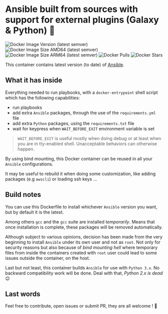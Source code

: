 # Ansible built from sources with support for external plugins (Galaxy & Python) 💚

![Docker Image Version (latest semver)](https://img.shields.io/docker/v/oorabona/ansible?sort=semver)
![Docker Image Size AMD64 (latest semver)](https://img.shields.io/docker/image-size/oorabona/ansible?arch=amd64&sort=semver)
![Docker Image Size ARM64 (latest semver)](https://img.shields.io/docker/image-size/oorabona/ansible?arch=arm64&sort=semver)
![Docker Pulls](https://img.shields.io/docker/pulls/oorabona/ansible)
![Docker Stars](https://img.shields.io/docker/stars/oorabona/ansible)

This container contains latest version (to date) of [Ansible](https://www.ansible.com).

## What it has inside

Everything needed to run playbooks, with a `docker-entrypoint` shell script which has the following capabilities:

- run playbooks
- add extra `Ansible` packages, through the use of the  `requirements.yml` file
- add extra `Python` packages, using the `requirements.txt` file
- wait for keypress when `WAIT_BEFORE_EXIT` environment variable is set

> `WAIT_BEFORE_EXIT` is useful mostly when doing debug or at least when you are
in tty-enabled shell. Unacceptable behaviors can otherwise happen.

By using bind mounting, this Docker container can be reused in all your `Ansible` configurations.

It may be useful to rebuild it when doing some customization, like adding packages (e.g `awscli`) or loading ssh keys ...

## Build notes

You can use this Dockerfile to install whichever `Ansible` version you want, but by default it is the latest.

Among others `gcc` and the `gcc` suite are installed _temporarily_. Means that once installation is complete, these packages will be removed automatically.

Although subject to various opinions, decision has been made from the very beginning to install `Ansible` under its own user and not as `root`. Not only for security reasons but also because of _bind mounting hell_ where temporary files from inside the containers created with `root` user could lead to some issues outside the container, on the host.

Last but not least, this container builds `Ansible` for use with `Python 3.x`.
No backward compatibility work will be done. Deal with that, _Python 2.x is dead_ :wink:

## Last words

Feel free to contribute, open issues or submit PR, they are all welcome ! :beer:
